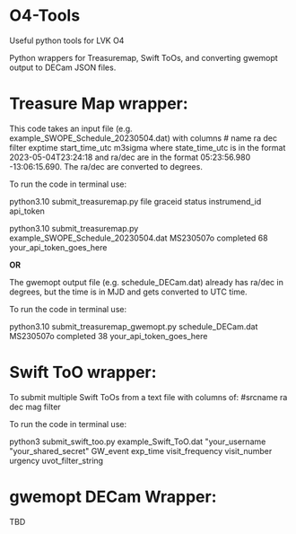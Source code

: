 # O4-Tools
Useful python tools for LVK O4 

Python wrappers for Treasuremap, Swift ToOs, and converting gwemopt output to DECam JSON files.

# Treasure Map wrapper:

This code takes an input file (e.g. example_SWOPE_Schedule_20230504.dat) with columns # name ra dec filter exptime start_time_utc m3sigma where state_time_utc is in the format 2023-05-04T23:24:18 and ra/dec are in the format 05:23:56.980 -13:06:15.690. The ra/dec are converted to degrees.

To run the code in terminal use:

python3.10 submit_treasuremap.py file graceid status instrumend_id api_token

python3.10 submit_treasuremap.py example_SWOPE_Schedule_20230504.dat MS230507o completed 68 your_api_token_goes_here

**OR**

The gwemopt output file (e.g. schedule_DECam.dat) already has ra/dec in degrees, but the time is in MJD and gets converted to UTC time. 

To run the code in terminal use:

python3.10 submit_treasuremap_gwemopt.py schedule_DECam.dat MS230507o completed 38 your_api_token_goes_here

# Swift ToO wrapper:

To submit multiple Swift ToOs from a text file with columns of: #srcname ra dec mag filter

To run the code in terminal use:

python3 submit_swift_too.py example_Swift_ToO.dat "your_username "your_shared_secret" GW_event exp_time visit_frequency visit_number urgency uvot_filter_string

# gwemopt DECam Wrapper:

TBD
